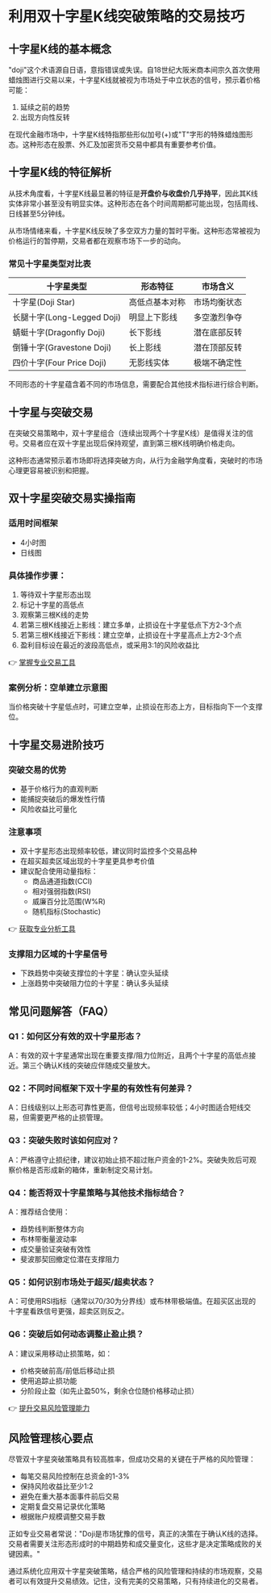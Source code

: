 # 利用双十字星K线突破策略的交易技巧

## 十字星K线的基本概念

"doji"这个术语源自日语，意指错误或失误。自18世纪大阪米商本间宗久首次使用蜡烛图进行交易以来，十字星K线就被视为市场处于中立状态的信号，预示着价格可能：

1. 延续之前的趋势
2. 出现方向性反转

在现代金融市场中，十字星K线特指那些形似加号(+)或"T"字形的特殊蜡烛图形态。这种形态在股票、外汇及加密货币交易中都具有重要参考价值。

## 十字星K线的特征解析

从技术角度看，十字星K线最显著的特征是**开盘价与收盘价几乎持平**，因此其K线实体非常小甚至没有明显实体。这种形态在各个时间周期都可能出现，包括周线、日线甚至5分钟线。

从市场情绪来看，十字星K线反映了多空双方力量的暂时平衡。这种形态常被视为价格运行的暂停期，交易者都在观察市场下一步的动向。

### 常见十字星类型对比表

| 十字星类型 | 形态特征 | 市场含义 |
|-----------|---------|---------|
| 十字星(Doji Star) | 高低点基本对称 | 市场均衡状态 |
| 长腿十字(Long-Legged Doji) | 明显上下影线 | 多空激烈争夺 |
| 蜻蜓十字(Dragonfly Doji) | 长下影线 | 潜在底部反转 |
| 倒锤十字(Gravestone Doji) | 长上影线 | 潜在顶部反转 |
| 四价十字(Four Price Doji) | 无影线实体 | 极端不确定性 |

不同形态的十字星蕴含着不同的市场信息，需要配合其他技术指标进行综合判断。

## 十字星与突破交易

在突破交易策略中，双十字星组合（连续出现两个十字星K线）是值得关注的信号。交易者应在双十字星出现后保持观望，直到第三根K线明确价格走向。

这种形态通常预示着市场即将选择突破方向，从行为金融学角度看，突破时的市场心理更容易被识别和把握。

## 双十字星突破交易实操指南

### 适用时间框架
- 4小时图
- 日线图

### 具体操作步骤：
1. 等待双十字星形态出现
2. 标记十字星的高低点
3. 观察第三根K线的走势
4. 若第三根K线接近上影线：建立多单，止损设在十字星低点下方2-3个点
5. 若第三根K线接近下影线：建立空单，止损设在十字星高点上方2-3个点
6. 盈利目标设在最近的波段高低点，或采用3:1的风险收益比

👉 [掌握专业交易工具](https://bit.ly/okx_welcome)

### 案例分析：空单建立示意图
当价格突破十字星低点时，可建立空单，止损设在形态上方，目标指向下一个支撑位。

## 十字星交易进阶技巧

### 突破交易的优势
- 基于价格行为的直观判断
- 能捕捉突破后的爆发性行情
- 风险收益比可量化

### 注意事项
- 双十字星形态出现频率较低，建议同时监控多个交易品种
- 在超买超卖区域出现的十字星更具参考价值
- 建议配合使用动量指标：
  - 商品通道指数(CCI)
  - 相对强弱指数(RSI)
  - 威廉百分比范围(W%R)
  - 随机指标(Stochastic)

👉 [获取专业分析工具](https://bit.ly/okx_welcome)

### 支撑阻力区域的十字星信号
- 下跌趋势中突破支撑位的十字星：确认空头延续
- 上涨趋势中突破阻力位的十字星：确认多头延续

## 常见问题解答（FAQ）

### Q1：如何区分有效的双十字星形态？
A：有效的双十字星通常出现在重要支撑/阻力位附近，且两个十字星的高低点接近。第三个确认K线的突破应伴随成交量放大。

### Q2：不同时间框架下双十字星的有效性有何差异？
A：日线级别以上形态可靠性更高，但信号出现频率较低；4小时图适合短线交易，但需要更严格的止损管理。

### Q3：突破失败时该如何应对？
A：严格遵守止损纪律，建议初始止损不超过账户资金的1-2%。突破失败后可观察价格是否形成新的箱体，重新制定交易计划。

### Q4：能否将双十字星策略与其他技术指标结合？
A：推荐结合使用：
- 趋势线判断整体方向
- 布林带衡量波动率
- 成交量验证突破有效性
- 斐波那契回撤定位潜在支撑阻力

### Q5：如何识别市场处于超买/超卖状态？
A：可使用RSI指标（通常以70/30为分界线）或布林带极端值。在超买区出现的十字星看跌信号更强，超卖区则反之。

### Q6：突破后如何动态调整止盈止损？
A：建议采用移动止损策略，如：
- 价格突破前高/前低后移动止损
- 使用追踪止损功能
- 分阶段止盈（如先止盈50%，剩余仓位随价格移动止损）

👉 [提升交易风险管理能力](https://bit.ly/okx_welcome)

## 风险管理核心要点

尽管双十字星突破策略具有较高胜率，但成功交易的关键在于严格的风险管理：
- 每笔交易风险控制在总资金的1-3%
- 保持风险收益比至少1:2
- 避免在重大基本面事件前后交易
- 定期复盘交易记录优化策略
- 根据账户规模调整交易手数

正如专业交易者常说："Doji是市场犹豫的信号，真正的决策在于确认K线的选择。交易者需要关注形态形成时的中期趋势和成交量变化，这些才是决定策略成败的关键因素。"

通过系统化应用双十字星突破策略，结合严格的风险管理和持续的市场观察，交易者可以有效提升交易绩效。记住，没有完美的交易策略，只有持续进化的交易者。